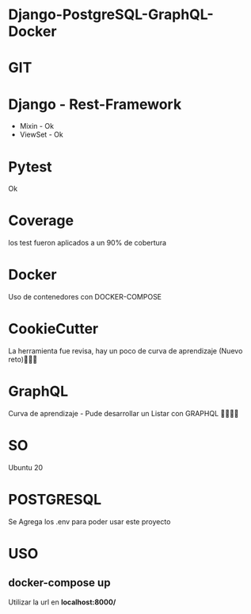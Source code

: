 # Django-PostgreSQL-GraphQL-Docker
# GIT
# Django - Rest-Framework
- Mixin - Ok
- ViewSet - Ok
# Pytest
Ok
# Coverage
los test fueron aplicados a un 90% de cobertura
# Docker
Uso de contenedores con DOCKER-COMPOSE
# CookieCutter
La herramienta fue revisa, hay un poco de curva de aprendizaje (Nuevo reto)👀👀👀
# GraphQL
Curva de aprendizaje - Pude desarrollar un Listar con GRAPHQL 🎉🎉😎😎
# SO
Ubuntu 20
# POSTGRESQL
Se Agrega los .env para poder usar este proyecto
# USO
docker-compose up 
-----------------------
Utilizar la url en **localhost:8000/**

